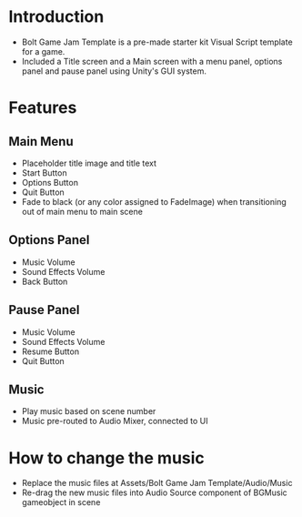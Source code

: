 # Introduction
- Bolt Game Jam Template is a pre-made starter kit Visual Script template for a game.
- Included a Title screen and a Main screen with a menu panel, options panel and pause panel using Unity's GUI system.

# Features
## Main Menu
- Placeholder title image and title text
- Start Button
- Options Button
- Quit Button
- Fade to black (or any color assigned to FadeImage) when transitioning out of main menu to main scene

## Options Panel
- Music Volume
- Sound Effects Volume
- Back Button

## Pause Panel
- Music Volume
- Sound Effects Volume
- Resume Button
- Quit Button

## Music
- Play music based on scene number
- Music pre-routed to Audio Mixer, connected to UI
        
# How to change the music
- Replace the music files at Assets/Bolt Game Jam Template/Audio/Music
- Re-drag the new music files into Audio Source component of BGMusic gameobject in scene
